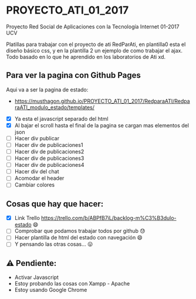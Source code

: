 # PROYECTO_ATI_01_2017
Proyecto Red Social de Aplicaciones con la Tecnología Internet 01-2017 UCV

Platillas para trabajar con el proyecto de ati RedParAti, en plantilla0 esta el diseño básico css, y en la plantilla 2 un ejemplo de como trabajar el ajax. Todo basado en lo que he aprendido en los laboratorios de Ati xd.

## Para ver la pagina con Github Pages

Aqui va a ser la pagina de estado:
* https://musthagon.github.io/PROYECTO_ATI_01_2017/RedparaATI/RedparaATI_modulo_estado/templates/
- [x] Ya esta el javascript separado del html
- [x] Al bajar el scroll hasta el final de la pagina se cargan mas elementos del json
- [ ] Hacer div publicar
- [ ] Hacer div de publicaciones1
- [ ] Hacer div de publicaciones2
- [ ] Hacer div de publicaciones3
- [ ] Hacer div de publicaciones4
- [ ] Hacer div del chat
- [ ] Acomodar el header
- [ ] Cambiar colores

## Cosas que hay que hacer:
- [x] Link Trello https://trello.com/b/ABPfB7iL/backlog-m%C3%B3dulo-estado :smile:
- [ ] Comprobar que podamos trabajar todos por github :sweat:
- [ ] Hacer plantilla de html del estado con navegación :smile:
- [ ] Y pensando las otras cosas... :stuck_out_tongue:

## :warning: Pendiente:
* Activar Javascript
* Estoy probando las cosas con Xampp - Apache
* Estoy usando Google Chrome